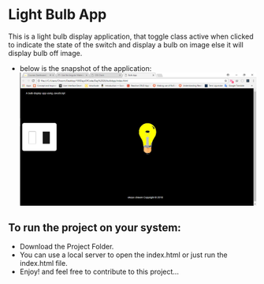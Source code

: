 # Light Bulb App
This is a light bulb display application, that
toggle class active when clicked to indicate the 
state of the switch and display a bulb on image else it will display bulb off image.

* below is the snapshot of the application:
![Result Image](images/bulb1.png)

## To run the project on your system:
* Download the Project Folder.
* You can use a local server to open the index.html or just run the index.html file.
* Enjoy! and feel free to contribute to this project...

